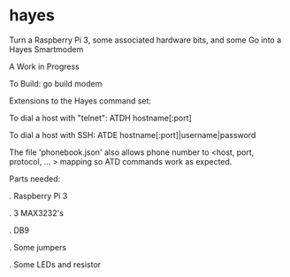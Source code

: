 # hayes
Turn a Raspberry Pi 3, some associated hardware bits, and some Go into a Hayes Smartmodem

A Work in Progress

To Build:
go build modem

Extensions to the Hayes command set:

To dial a host with "telnet": ATDH hostname[:port]

To dial a host with SSH: ATDE hostname[:port]|username|password

The file 'phonebook.json' also allows phone number to <host, port, protocol, ... > mapping so ATD commands work as expected.

Parts needed:

 . Raspberry Pi 3
 
 . 3 MAX3232's
 
 . DB9
 
 . Some jumpers
 
 . Some LEDs and resistor

<This really needs some documentation>
  

